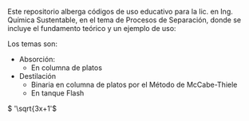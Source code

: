 Este repositorio alberga códigos de uso educativo para la lic. en Ing. Química Sustentable, en el tema de Procesos de Separación, donde se incluye el fundamento teórico y un ejemplo de uso: 

Los temas son: 
* Absorción:
  * En columna de platos 
* Destilación
  * Binaria en columna de platos por el Método de McCabe-Thiele
  * En tanque Flash
 
$ '\sqrt{3x+1'$
  

